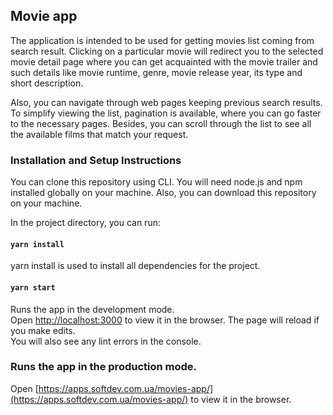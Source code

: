## Movie app

The application is intended to be used for getting movies list coming from search result. Clicking on a particular movie will redirect you to 
the selected movie detail page where you can get acquainted with the movie trailer and such details like movie runtime, 
genre, movie release year, its type and short description. 

Also, you can navigate through web pages keeping previous search results. To simplify viewing the list, pagination is 
available, where you can go faster to the necessary pages. Besides, you can scroll through the list to see all the 
available films that match your request.  

### Installation and Setup Instructions
You can clone this repository using CLI. You will need node.js and npm installed globally on your machine.
Also, you can download this repository on your machine. 

In the project directory, you can run:

#### `yarn install`
yarn install is used to install all dependencies for the project.

#### `yarn start`

Runs the app in the development mode.<br />
Open [http://localhost:3000](http://localhost:3000) to view it in the browser.
The page will reload if you make edits.<br />
You will also see any lint errors in the console.

### Runs the app in the production mode.
Open [https://apps.softdev.com.ua/movies-app/](https://apps.softdev.com.ua/movies-app/) to view it in the browser.


